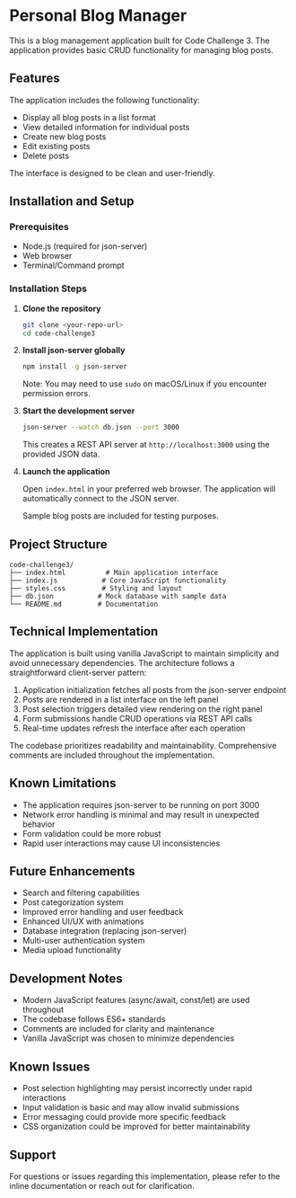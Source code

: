 # Personal Blog Manager

This is a blog management application built for Code Challenge 3. The application provides basic CRUD functionality for managing blog posts.

## Features

The application includes the following functionality:
- Display all blog posts in a list format
- View detailed information for individual posts
- Create new blog posts
- Edit existing posts
- Delete posts

The interface is designed to be clean and user-friendly.

## Installation and Setup

### Prerequisites
- Node.js (required for json-server)
- Web browser
- Terminal/Command prompt

### Installation Steps

1. **Clone the repository**
   ```bash
   git clone <your-repo-url>
   cd code-challenge3
   ```

2. **Install json-server globally**
   ```bash
   npm install -g json-server
   ```
   
   Note: You may need to use `sudo` on macOS/Linux if you encounter permission errors.

3. **Start the development server**
   ```bash
   json-server --watch db.json --port 3000
   ```
   
   This creates a REST API server at `http://localhost:3000` using the provided JSON data.

4. **Launch the application**
   
   Open `index.html` in your preferred web browser. The application will automatically connect to the JSON server.
   
   Sample blog posts are included for testing purposes.

## Project Structure

```
code-challenge3/
├── index.html          # Main application interface
├── index.js           # Core JavaScript functionality
├── styles.css         # Styling and layout
├── db.json           # Mock database with sample data
└── README.md         # Documentation
```

## Technical Implementation

The application is built using vanilla JavaScript to maintain simplicity and avoid unnecessary dependencies. The architecture follows a straightforward client-server pattern:

1. Application initialization fetches all posts from the json-server endpoint
2. Posts are rendered in a list interface on the left panel
3. Post selection triggers detailed view rendering on the right panel
4. Form submissions handle CRUD operations via REST API calls
5. Real-time updates refresh the interface after each operation

The codebase prioritizes readability and maintainability. Comprehensive comments are included throughout the implementation.

## Known Limitations

- The application requires json-server to be running on port 3000
- Network error handling is minimal and may result in unexpected behavior
- Form validation could be more robust
- Rapid user interactions may cause UI inconsistencies

## Future Enhancements

- Search and filtering capabilities
- Post categorization system
- Improved error handling and user feedback
- Enhanced UI/UX with animations
- Database integration (replacing json-server)
- Multi-user authentication system
- Media upload functionality

## Development Notes

- Modern JavaScript features (async/await, const/let) are used throughout
- The codebase follows ES6+ standards
- Comments are included for clarity and maintenance
- Vanilla JavaScript was chosen to minimize dependencies

## Known Issues

- Post selection highlighting may persist incorrectly under rapid interactions
- Input validation is basic and may allow invalid submissions
- Error messaging could provide more specific feedback
- CSS organization could be improved for better maintainability

## Support

For questions or issues regarding this implementation, please refer to the inline documentation or reach out for clarification.


